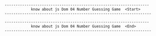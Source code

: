     ------------------------------------------------------------------    
                know about js Dom 04 Number Guessing Game  <Start>
    -------------------------------------------------------------------
            
    ------------------------------------------------------------------    
                know about js Dom 04 Number Guessing Game  <End>
    -------------------------------------------------------------------